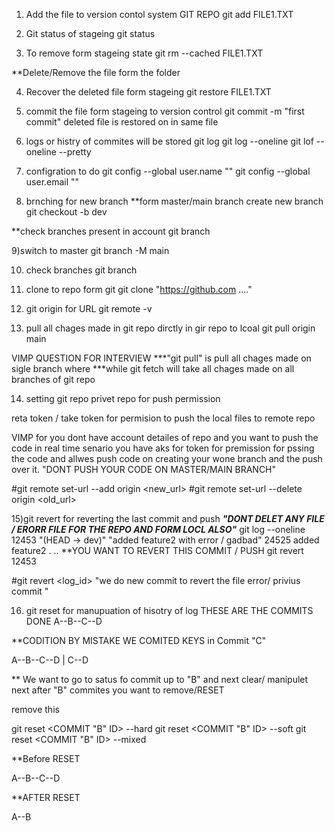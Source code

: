 1) Add the file to version contol system GIT REPO
 git add FILE1.TXT

2) Git status of stageing 
git status 

3) To remove form stageing state
git rm --cached FILE1.TXT

**Delete/Remove the file form the folder	

4) Recover the deleted file form stageing 
 git restore FILE1.TXT

5) commit the file form stageing to version control
	git commit -m "first commit"
deleted file is restored on in same file 

6) logs or histry of commites will be stored 
git log
git log --oneline
git lof --oneline --pretty

7) configration to do 
git config --global user.name ""
git config --global user.email ""

8) brnching for new branch 
**form master/main branch create new branch
git checkout -b dev

**check branches present in account 
git branch 

9)switch to master
git branch -M main

10) check branches 
git branch

11) clone to repo form git 
git clone "https://github.com ...."

12) git origin for URL
git remote -v 

13) pull  all chages made in git repo dirctly in gir repo to lcoal 
git pull origin main

VIMP QUESTION FOR INTERVIEW
***"git pull" is pull all chages made on sigle branch 
where 
***while git fetch will take all chages made on all branches of git repo


14) setting git repo privet repo for push permission 
 
reta token / take token for permision to push the local files to remote repo

VIMP for you dont have account detailes of repo and you want to push the code in real time senario you have aks for token for  premission for pssing the code and allwes push code on creating your wone branch and the push over it.
"DONT PUSH YOUR CODE ON MASTER/MAIN BRANCH" 

#git remote set-url --add origin <new_url>
#git remote set-url --delete origin <old_url>

15)git revert for reverting the last commit and push 
***"DONT DELET ANY FILE / ERORR FILE FOR THE REPO AND FORM LOCL ALSO"***
git log --oneline
12453 "(HEAD -> dev)" "added feature2 with error / gadbad"
24525 added feature2
.
..
**YOU WANT TO REVERT THIS COMMIT / PUSH 
git revert 12453 

#git revert <log_id>
"we do new commit to revert the file error/ privius commit "

16) git reset for manupuation of hisotry of log 
THESE ARE THE COMMITS DONE
A--B--C--D

**CODITION
BY MISTAKE WE COMITED KEYS in Commit "C"

A--B--C--D 
   |
   C--D	

** We want to go to satus fo commit up to "B" and next clear/ manipulet next after "B" commites you want to remove/RESET

remove this 

git reset <COMMIT "B" ID> --hard
git reset <COMMIT "B" ID> --soft
git reset <COMMIT "B" ID> --mixed

**Before RESET

A--B--C--D

**AFTER RESET

A--B
